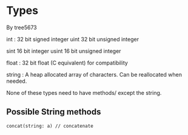 # Types
By tree5673

int : 32 bit signed integer
uint 32 bit unsigned integer

sint 16 bit integer
usint 16 bit unsigned integer

float : 32 bit float (C equivalent) for compatibility

string : A heap allocated array of characters. Can be reallocated when needed.


None of these types need to have methods/ except the string.


## Possible String methods

`concat(string: a) // concatenate`

